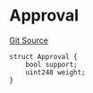 # Approval
[Git Source](https://github.com/llama-community/vertex-v1/blob/d7dd2da306ac7c0c69abcf35670479b85386e80d/src/utils/Structs.sol)


```solidity
struct Approval {
    bool support;
    uint248 weight;
}
```

